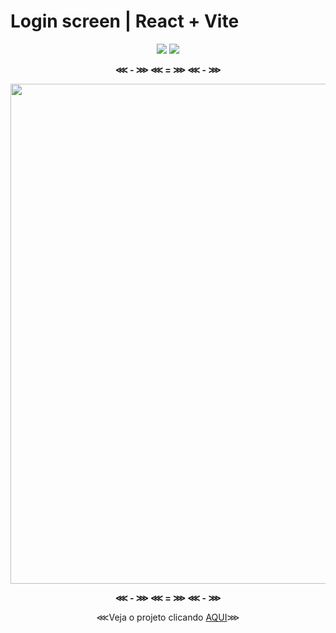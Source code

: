 # Login screen | React + Vite

<div align="center">
<img src = "https://img.shields.io/badge/React-20232A?style=for-the-badge&logo=react&logoColor=61DAFB">
<img src = "https://img.shields.io/badge/CSS3-1572B6?style=for-the-badge&logo=css3&logoColor=white">

**⋘ - ⋙
⋘ = ⋙
⋘ - ⋙**

</div>

<div align="center">
<img src = "https://github.com/user-attachments/assets/05bee8a1-74e8-498e-9cd6-0239b53aaf87" width="800px">
</div>

<div align="center">

**⋘ - ⋙
⋘ = ⋙
⋘ - ⋙**

⋘Veja o projeto clicando <a href="https://vrmtdev.github.io/mylinks/" target="_blank">AQUI</a>⋙

</div>
